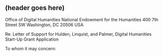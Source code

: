 (header goes here)
------------------

Office of Digital Humanities
National Endowment for the Humanities
400 7th Street SW
Washington, DC 20506
USA

Re: Letter of Support for Hulden, Linquist, and Palmer, Digital Humanities Start-Up Grant Application

To whom it may concern:


